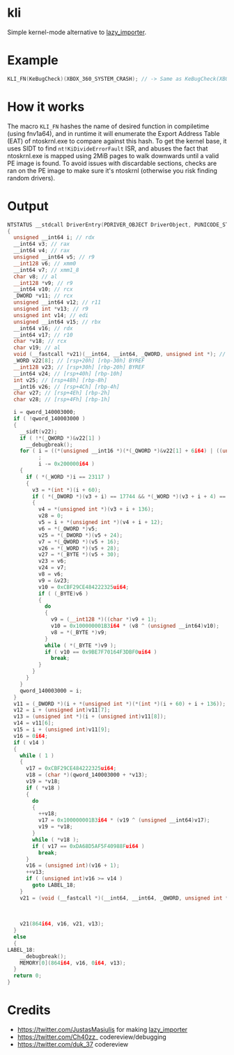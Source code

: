 # kli

Simple kernel-mode alternative to [lazy_importer](https://github.com/JustasMasiulis/lazy_importer).

# Example

```cpp
KLI_FN(KeBugCheck)(XBOX_360_SYSTEM_CRASH); // -> Same as KeBugCheck(XBOX_360_SYSTEM_CRASH);
```

# How it works
The macro ``KLI_FN`` hashes the name of desired function in compiletime (using fnv1a64), and in runtime it will enumerate the Export Address Table (EAT) of ntoskrnl.exe to compare against this hash.
To get the kernel base, it uses SIDT to find ``nt!KiDivideErrorFault`` ISR, and abuses the fact that ntoskrnl.exe is mapped using 2MiB pages to walk downwards until
a valid PE image is found. To avoid issues with discardable sections, checks are ran on the PE image to make sure it's ntoskrnl (otherwise you risk finding random drivers).

# Output

```cpp
NTSTATUS __stdcall DriverEntry(PDRIVER_OBJECT DriverObject, PUNICODE_STRING RegistryPath)
{
  unsigned __int64 i; // rdx
  __int64 v3; // rax
  __int64 v4; // rax
  unsigned __int64 v5; // r9
  __int128 v6; // xmm0
  __int64 v7; // xmm1_8
  char v8; // al
  __int128 *v9; // r9
  __int64 v10; // rcx
  _DWORD *v11; // rcx
  unsigned __int64 v12; // r11
  unsigned int *v13; // r9
  unsigned int v14; // edi
  unsigned __int64 v15; // rbx
  __int64 v16; // rdx
  __int64 v17; // r10
  char *v18; // rcx
  char v19; // al
  void (__fastcall *v21)(__int64, __int64, _QWORD, unsigned int *); // r8
  _WORD v22[8]; // [rsp+20h] [rbp-30h] BYREF
  __int128 v23; // [rsp+30h] [rbp-20h] BYREF
  __int64 v24; // [rsp+40h] [rbp-10h]
  int v25; // [rsp+48h] [rbp-8h]
  __int16 v26; // [rsp+4Ch] [rbp-4h]
  char v27; // [rsp+4Eh] [rbp-2h]
  char v28; // [rsp+4Fh] [rbp-1h]

  i = qword_140003000;
  if ( !qword_140003000 )
  {
    __sidt(v22);
    if ( !*(_QWORD *)&v22[1] )
      __debugbreak();
    for ( i = ((*(unsigned __int16 *)(*(_QWORD *)&v22[1] + 6i64) | ((unsigned __int64)*(unsigned int *)(*(_QWORD *)&v22[1] + 8i64) << 16)) & 0xFFFFFFFFFFFFFFE0ui64) << 16;
          ;
          i -= 0x200000i64 )
    {
      if ( *(_WORD *)i == 23117 )
      {
        v3 = *(int *)(i + 60);
        if ( *(_DWORD *)(v3 + i) == 17744 && *(_WORD *)(v3 + i + 4) == 0x8664 )
        {
          v4 = *(unsigned int *)(v3 + i + 136);
          v28 = 0;
          v5 = i + *(unsigned int *)(v4 + i + 12);
          v6 = *(_OWORD *)v5;
          v25 = *(_DWORD *)(v5 + 24);
          v7 = *(_QWORD *)(v5 + 16);
          v26 = *(_WORD *)(v5 + 28);
          v27 = *(_BYTE *)(v5 + 30);
          v23 = v6;
          v24 = v7;
          v8 = v6;
          v9 = &v23;
          v10 = 0xCBF29CE484222325ui64;
          if ( (_BYTE)v6 )
          {
            do
            {
              v9 = (__int128 *)((char *)v9 + 1);
              v10 = 0x100000001B3i64 * (v8 ^ (unsigned __int64)v10);
              v8 = *(_BYTE *)v9;
            }
            while ( *(_BYTE *)v9 );
            if ( v10 == 0x9BE7F70164F3DBF0ui64 )
              break;
          }
        }
      }
    }
    qword_140003000 = i;
  }
  v11 = (_DWORD *)(i + *(unsigned int *)(*(int *)(i + 60) + i + 136));
  v12 = i + (unsigned int)v11[7];
  v13 = (unsigned int *)(i + (unsigned int)v11[8]);
  v14 = v11[6];
  v15 = i + (unsigned int)v11[9];
  v16 = 0i64;
  if ( v14 )
  {
    while ( 1 )
    {
      v17 = 0xCBF29CE484222325ui64;
      v18 = (char *)(qword_140003000 + *v13);
      v19 = *v18;
      if ( *v18 )
      {
        do
        {
          ++v18;
          v17 = 0x100000001B3i64 * (v19 ^ (unsigned __int64)v17);
          v19 = *v18;
        }
        while ( *v18 );
        if ( v17 == 0xDA68D5AF5F40988Fui64 )
          break;
      }
      v16 = (unsigned int)(v16 + 1);
      ++v13;
      if ( (unsigned int)v16 >= v14 )
        goto LABEL_18;
    }
    v21 = (void (__fastcall *)(__int64, __int64, _QWORD, unsigned int *))(qword_140003000
                                                                        + *(unsigned int *)(v12
                                                                                          + 4i64
                                                                                          * *(unsigned __int16 *)(v15 + 2i64 * (unsigned int)v16)));
    v21(864i64, v16, v21, v13);
  }
  else
  {
LABEL_18:
    __debugbreak();
    MEMORY[0](864i64, v16, 0i64, v13);
  }
  return 0;
}
```

# Credits
- https://twitter.com/JustasMasiulis for making [lazy_importer](https://github.com/JustasMasiulis/lazy_importer)
- https://twitter.com/Ch40zz_ codereview/debugging
- https://twitter.com/duk_37 codereview
